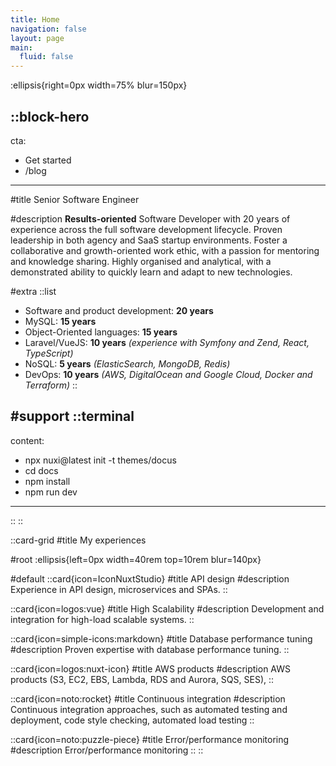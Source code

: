 ```yaml
---
title: Home
navigation: false
layout: page
main:
  fluid: false
---
```


:ellipsis{right=0px width=75% blur=150px}

::block-hero
---
cta:
  - Get started
  - /blog
---

#title
Senior Software Engineer

#description
**Results-oriented** Software Developer with 20 years of experience across the full software development lifecycle. Proven leadership in both agency and SaaS startup environments. Foster a collaborative and growth-oriented work ethic, with a passion for mentoring and knowledge sharing. Highly organised and analytical, with a demonstrated ability to quickly learn and adapt to new technologies.

#extra
  ::list
  - Software and product development: **20 years**
  - MySQL: **15 years**
  - Object-Oriented languages: **15 years**
  - Laravel/VueJS: **10 years** *(experience with Symfony and Zend, React, TypeScript)*
  - NoSQL: **5 years** *(ElasticSearch, MongoDB, Redis)*
  - DevOps: **10 years** *(AWS, DigitalOcean and Google Cloud, Docker and Terraform)*
  ::

#support
  ::terminal
  ---
  content:
  - npx nuxi@latest init -t themes/docus
  - cd docs
  - npm install
  - npm run dev
  ---
  ::
::

::card-grid
#title
My experiences

#root
:ellipsis{left=0px width=40rem top=10rem blur=140px}

#default
  ::card{icon=IconNuxtStudio}
  #title
  API design
  #description
  Experience in API design, microservices and SPAs.
  ::

  ::card{icon=logos:vue}
  #title
  High Scalability
  #description
  Development and integration for high-load scalable systems.
  ::

  ::card{icon=simple-icons:markdown}
  #title
  Database performance tuning
  #description
  Proven expertise with database performance tuning.
  ::

  ::card{icon=logos:nuxt-icon}
  #title
  AWS products
  #description
  AWS products (S3, EC2, EBS, Lambda, RDS and Aurora, SQS, SES),
  ::

  ::card{icon=noto:rocket}
  #title
  Continuous integration
  #description
  Continuous integration approaches, such as automated testing and deployment, code style checking, automated load testing
  ::

  ::card{icon=noto:puzzle-piece}
  #title
  Error/performance monitoring
  #description
  Error/performance monitoring
  ::
::
